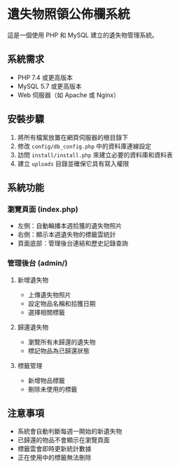 # 遺失物照領公佈欄系統

這是一個使用 PHP 和 MySQL 建立的遺失物管理系統。

## 系統需求

- PHP 7.4 或更高版本
- MySQL 5.7 或更高版本
- Web 伺服器（如 Apache 或 Nginx）

## 安裝步驟

1. 將所有檔案放置在網頁伺服器的根目錄下
2. 修改 `config/db_config.php` 中的資料庫連線設定
3. 訪問 `install/install.php` 來建立必要的資料庫和資料表
4. 建立 `uploads` 目錄並確保它具有寫入權限

## 系統功能

### 瀏覽頁面 (index.php)
- 左側：自動輪播本週拾獲的遺失物照片
- 右側：顯示本週遺失物的標籤雲統計
- 頁面底部：管理後台連結和歷史記錄查詢

### 管理後台 (admin/)
1. 新增遺失物
   - 上傳遺失物照片
   - 設定物品名稱和拾獲日期
   - 選擇相關標籤

2. 歸還遺失物
   - 瀏覽所有未歸還的遺失物
   - 標記物品為已歸還狀態

3. 標籤管理
   - 新增物品標籤
   - 刪除未使用的標籤

## 注意事項

- 系統會自動判斷每週一開始的新遺失物
- 已歸還的物品不會顯示在瀏覽頁面
- 標籤雲會即時更新統計數據
- 正在使用中的標籤無法刪除
